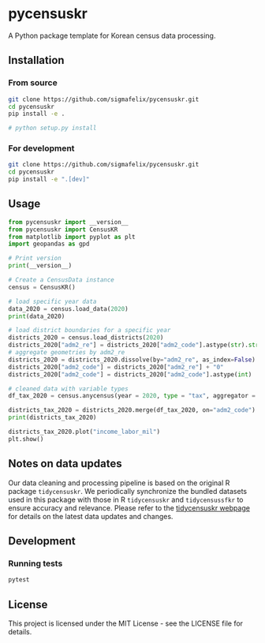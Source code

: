 # pycensuskr

A Python package template for Korean census data processing.

## Installation

### From source

```bash
git clone https://github.com/sigmafelix/pycensuskr.git
cd pycensuskr
pip install -e .

# python setup.py install
```

### For development

```bash
git clone https://github.com/sigmafelix/pycensuskr.git
cd pycensuskr
pip install -e ".[dev]"
```

## Usage

```python
from pycensuskr import __version__
from pycensuskr import CensusKR
from matplotlib import pyplot as plt
import geopandas as gpd

# Print version
print(__version__)

# Create a CensusData instance
census = CensusKR()

# load specific year data
data_2020 = census.load_data(2020)
print(data_2020)

# load district boundaries for a specific year
districts_2020 = census.load_districts(2020)
districts_2020["adm2_re"] = districts_2020["adm2_code"].astype(str).str.slice(0,4)
# aggregate geometries by adm2_re
districts_2020 = districts_2020.dissolve(by="adm2_re", as_index=False)
districts_2020["adm2_code"] = districts_2020["adm2_re"] + "0"
districts_2020["adm2_code"] = districts_2020["adm2_code"].astype(int)

# cleaned data with variable types
df_tax_2020 = census.anycensus(year = 2020, type = "tax", aggregator = "sum")

districts_tax_2020 = districts_2020.merge(df_tax_2020, on="adm2_code")
print(districts_tax_2020)

districts_tax_2020.plot("income_labor_mil")
plt.show()
```

## Notes on data updates
Our data cleaning and processing pipeline is based on the original R package `tidycensuskr`. We periodically synchronize the bundled datasets used in this package with those in R `tidycensuskr` and `tidycensussfkr` to ensure accuracy and relevance. Please refer to the [tidycensuskr webpage](https://github.com/sigmafelix/tidycensuskr) for details on the latest data updates and changes.


## Development

### Running tests

```bash
pytest
```

## License

This project is licensed under the MIT License - see the LICENSE file for details.
